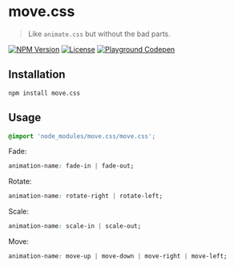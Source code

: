 move.css
========

> Like `animate.css` but without the bad parts.

[![NPM Version](https://img.shields.io/npm/v/move.css.svg)](https://npmjs.com/package/move.css)
[![License](https://img.shields.io/npm/l/move.css.svg)](https://npmjs.com/package/move.css)
[![Playground Codepen](https://img.shields.io/badge/playground-codepen-0088cc.svg)](https://codepen.io/redaxmedia/pen/poJybPz)


Installation
------------

```
npm install move.css
```


Usage
-----

```css
@import 'node_modules/move.css/move.css';
```

Fade:

```css
animation-name: fade-in | fade-out;
```

Rotate:

```css
animation-name: rotate-right | rotate-left;
```

Scale:

```css
animation-name: scale-in | scale-out;
```

Move:

```css
animation-name: move-up | move-down | move-right | move-left;
```
